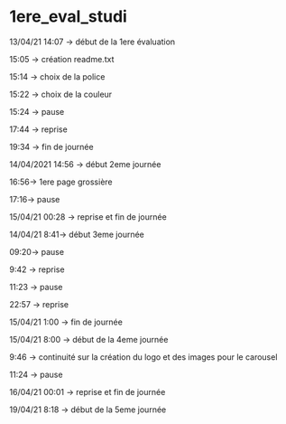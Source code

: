 # 1ere_eval_studi

13/04/21 14:07 -> début de la 1ere évaluation

15:05 -> création readme.txt

15:14 -> choix de la police

15:22 -> choix de la couleur

15:24 -> pause

17:44 -> reprise

19:34 -> fin de journée

14/04/2021 14:56 -> début 2eme journée

16:56-> 1ere page grossière

17:16-> pause

15/04/21 00:28 -> reprise et fin de journée

14/04/21 8:41-> début 3eme journée

09:20-> pause

9:42 -> reprise

11:23 -> pause

22:57 -> reprise

15/04/21 1:00 -> fin de journée

15/04/21 8:00 -> début de la 4eme journée

9:46 -> continuité sur la création du logo et des images pour le carousel

11:24 -> pause

16/04/21 00:01 -> reprise et fin de journée

19/04/21 8:18 -> début de la 5eme journée
